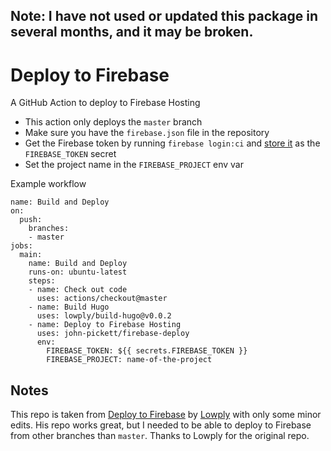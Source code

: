 ## Note: I have not used or updated this package in several months, and it may be broken. 

# Deploy to Firebase

A GitHub Action to deploy to Firebase Hosting

- This action only deploys the `master` branch
- Make sure you have the `firebase.json` file in the repository
- Get the Firebase token by running `firebase login:ci` and [store it](https://help.github.com/en/articles/virtual-environments-for-github-actions#creating-and-using-secrets-encrypted-variables) as the `FIREBASE_TOKEN` secret
- Set the project name in the `FIREBASE_PROJECT` env var

Example workflow

```
name: Build and Deploy
on:
  push:
    branches:
    - master
jobs:
  main:
    name: Build and Deploy
    runs-on: ubuntu-latest
    steps:
    - name: Check out code
      uses: actions/checkout@master
    - name: Build Hugo
      uses: lowply/build-hugo@v0.0.2
    - name: Deploy to Firebase Hosting
      uses: john-pickett/firebase-deploy
      env:
        FIREBASE_TOKEN: ${{ secrets.FIREBASE_TOKEN }}
        FIREBASE_PROJECT: name-of-the-project
```

## Notes

This repo is taken from [Deploy to Firebase](https://github.com/lowply/deploy-firebase) by [Lowply](https://github.com/lowply) with only some minor edits. His repo works great, but I needed to be able to deploy to Firebase from other branches than `master`. Thanks to Lowply for the original repo.
